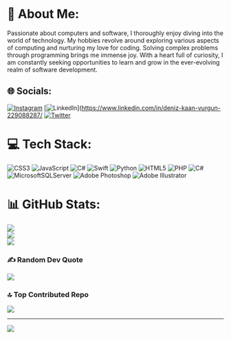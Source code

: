 # 💫 About Me:
Passionate about computers and software, I thoroughly enjoy diving into the world of technology. My hobbies revolve around exploring various aspects of computing and nurturing my love for coding. Solving complex problems through programming brings me immense joy. With a heart full of curiosity, I am constantly seeking opportunities to learn and grow in the ever-evolving realm of software development.


## 🌐 Socials:
[![Instagram](https://img.shields.io/badge/Instagram-%23E4405F.svg?logo=Instagram&logoColor=white)](https://instagram.com/durgun) [![LinkedIn](https://img.shields.io/badge/LinkedIn-%230077B5.svg?logo=linkedin&logoColor=white)](https://www.linkedin.com/in/deniz-kaan-vurgun-229088287/ [![Twitter](https://img.shields.io/badge/Twitter-%231DA1F2.svg?logo=Twitter&logoColor=white)](https://twitter.com/dvurgun01) 

# 💻 Tech Stack:
![CSS3](https://img.shields.io/badge/css3-%231572B6.svg?style=for-the-badge&logo=css3&logoColor=white) ![JavaScript](https://img.shields.io/badge/javascript-%23323330.svg?style=for-the-badge&logo=javascript&logoColor=%23F7DF1E) ![C#](https://img.shields.io/badge/c%23-%23239120.svg?style=for-the-badge&logo=c-sharp&logoColor=white) ![Swift](https://img.shields.io/badge/swift-F54A2A?style=for-the-badge&logo=swift&logoColor=white) ![Python](https://img.shields.io/badge/python-3670A0?style=for-the-badge&logo=python&logoColor=ffdd54) ![HTML5](https://img.shields.io/badge/html5-%23E34F26.svg?style=for-the-badge&logo=html5&logoColor=white) ![PHP](https://img.shields.io/badge/php-%23777BB4.svg?style=for-the-badge&logo=php&logoColor=white) ![C#](https://img.shields.io/badge/c%23-%23239120.svg?style=for-the-badge&logo=c-sharp&logoColor=white) ![MicrosoftSQLServer](https://img.shields.io/badge/Microsoft%20SQL%20Sever-CC2927?style=for-the-badge&logo=microsoft%20sql%20server&logoColor=white) ![Adobe Photoshop](https://img.shields.io/badge/adobephotoshop-%2331A8FF.svg?style=for-the-badge&logo=adobephotoshop&logoColor=white) ![Adobe Illustrator](https://img.shields.io/badge/adobeillustrator-%23FF9A00.svg?style=for-the-badge&logo=adobeillustrator&logoColor=white)
# 📊 GitHub Stats:
![](https://github-readme-stats.vercel.app/api?username=dkvx0&theme=tokyonight&hide_border=false&include_all_commits=true&count_private=true)<br/>
![](https://github-readme-streak-stats.herokuapp.com/?user=dkvx0&theme=tokyonight&hide_border=false)<br/>
![](https://github-readme-stats.vercel.app/api/top-langs/?username=dkvx0&theme=tokyonight&hide_border=false&include_all_commits=true&count_private=true&layout=compact)

### ✍️ Random Dev Quote
![](https://quotes-github-readme.vercel.app/api?type=horizontal&theme=radical)

### 🔝 Top Contributed Repo
![](https://github-contributor-stats.vercel.app/api?username=dkvx0&limit=5&theme=tokyonight&combine_all_yearly_contributions=true)

---
[![](https://visitcount.itsvg.in/api?id=dkvx0&icon=0&color=0)](https://visitcount.itsvg.in)

<!-- Proudly created with GPRM ( https://gprm.itsvg.in ) -->

